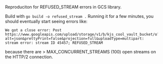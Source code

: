 Reproduciton for REFUSED_STREAM errors in GCS library.

Build with `go build -o refused_stream .`
Running it for a few minutes, you should eventually start seeing errors like:

```
We got a close error: Post https://www.googleapis.com/upload/storage/v1/b/kjs_cool_vault_bucket/o?alt=json&prettyPrint=false&projection=full&uploadType=multipart: stream error: stream ID 45457; REFUSED_STREAM
```

because there are > MAX_CONCURRENT_STREAMS (100) open streams on the HTTP/2 connection.
